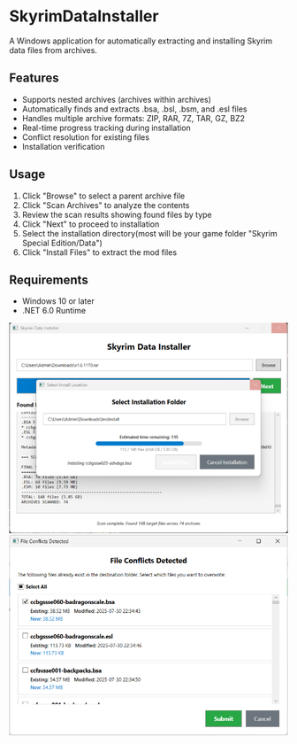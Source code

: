  # SkyrimDataInstaller

A Windows application for automatically extracting and installing Skyrim data files from archives.

## Features

- Supports nested archives (archives within archives)
- Automatically finds and extracts .bsa, .bsl, .bsm, and .esl files
- Handles multiple archive formats: ZIP, RAR, 7Z, TAR, GZ, BZ2
- Real-time progress tracking during installation
- Conflict resolution for existing files
- Installation verification

## Usage

1. Click "Browse" to select a parent archive file
2. Click "Scan Archives" to analyze the contents
3. Review the scan results showing found files by type
4. Click "Next" to proceed to installation
5. Select the installation directory(most will be your game folder "Skyrim Special Edition/Data")
6. Click "Install Files" to extract the mod files

## Requirements

- Windows 10 or later
- .NET 6.0 Runtime

![Preview](sdi.png)
![Conflicts](sdi2.png)
